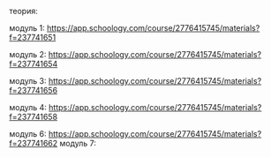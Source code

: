 теория:

модуль 1: https://app.schoology.com/course/2776415745/materials?f=237741651

модуль 2: https://app.schoology.com/course/2776415745/materials?f=237741654

модуль 3: https://app.schoology.com/course/2776415745/materials?f=237741656

модуль 4: https://app.schoology.com/course/2776415745/materials?f=237741658
<!-- !for applaying in projects: 
todo https://github.com/JedWatson/classnames
todo https://create-react-app.dev/docs/adding-a-sass-stylesheet/
todo https://www.npmjs.com/package/shortid
-->
модуль 6: https://app.schoology.com/course/2776415745/materials?f=237741662
            <!-- 
          todo: react-icons: https://react-icons.github.io/react-icons          
          todo: https://www.npmjs.com/package/react-icons 
          todo: react-toastify: https://www.npmjs.com/package/react-toastify
          todo: https://fkhadra.github.io/react-toastify/introduction
                -->
модуль 7: 
<!--  
todo npm install --save history   ( https://medium.com/@pshrmn/a-little-bit-of-history-f245306f48dd )
todo npm install react-router-dom   ( http://fecore.net.ua/books/rq7s2k-react/lesson-07/ )
todo npm install axios ( https://www.npmjs.com/package/axios )
-->